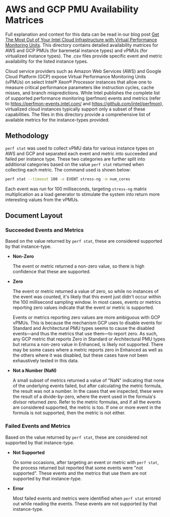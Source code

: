 # AWS and GCP PMU Availability Matrices

Full explanation and context for this data can be read in our blog post [Get The Most Out of Your Intel Cloud Infrastructure with Virtual Performance Monitoring Units](https://community.intel.com/t5/Blogs/Tech-Innovation/Cloud/Get-The-Most-Out-of-Your-Intel-Cloud-Infrastructure-with-Virtual/post/1723698).
This directory contains detailed availability matrices for AWS and GCP PMUs (for baremetal instance types) and vPMUs (for virtualized instance types). The .csv files provide specific event and metric availability for the listed instance types. 

Cloud service providers such as Amazon Web Services (AWS) and Google Cloud Platform (GCP) expose Virtual Performance Monitoring Units (vPMUs) on select Intel® Xeon® Processor instances that allow one to measure critical performance parameters like instruction cycles, cache misses, and branch mispredictions. While Intel publishes the complete list of supported performance monitoring (perfmon) events and metrics (refer to https://perfmon-events.intel.com/ and https://github.com/intel/perfmon), virtualized cloud instances typically support only a subset of these capabilities. The files in this directory provide a comprehensive list of available metrics for the instance-types provided. 

## Methodology
`perf stat` was used to collect vPMU data for various instance types on AWS and GCP and separated each event and metric into succeeded and failed per instance type. These two categories are further split into additional categories based on the value `perf stat` returned when collecting each metric.
The command used is shown below: 

```bash 
perf stat --timeout 100 -e EVENT stress-ng -m num_cores
```

Each event was run for 100 milliseconds, targeting `stress-ng` matrix multiplication as a load generator to stimulate the system into return more interesting values from the vPMUs.

## Document Layout

### Succeeded Events and Metrics

Based on the value returned by `perf stat`, these are considered supported by that instance-type.

- **Non-Zero**

  The event or metric returned a non-zero value, so there is high confidence that these are supported.

- **Zero**

  The event or metric returned a value of zero, so while no instances of the event was counted, it's likely that this event just didn't occur within the 100 millisecond sampling window. In most cases, events or metrics reporting zero values indicate that the event or metric is supported.

  Events or metrics reporting zero values are more ambiguous with GCP vPMUs. This is because the mechanism GCP uses to disable events for Standard and Architectural PMU types seems to cause the disabled events—and thus the metrics that use them—to report zero. As such, any GCP metric that reports Zero in Standard or Architectural PMU types but returns a non-zero value in Enhanced, is likely not supported. There may be some cases where a metric reports zero in Enhanced as well as the others where it was disabled, but these cases have not been exhaustively tested in this  data.

- **Not a Number (NaN)**

  A small subset of metrics returned a value of "NaN" indicating that none of the underlying events failed, but after calculating the metric formula, the result was not a number. In the cases that we inspected, these were the result of a divide-by-zero, where the event used in the formula's divisor returned zero.
Refer to the metric formulas, and if all the events are considered supported, the metric is too. If one or more event in the formula is not supported, then the metric is not either.

### Failed Events and Metrics

  Based on the value returned by `perf stat`, these are considered not supported by that instance-type.

- **Not Supported**

  On some occasions, after targeting an event or metric with `perf stat`, the process returned but reported that some events were "not supported". These events and the metrics that use them are not supported by that instance-type.

- **Error**

  Most failed events and metrics were identified when `perf stat` errored out while reading the events. These events are not supported by that instance-type.


